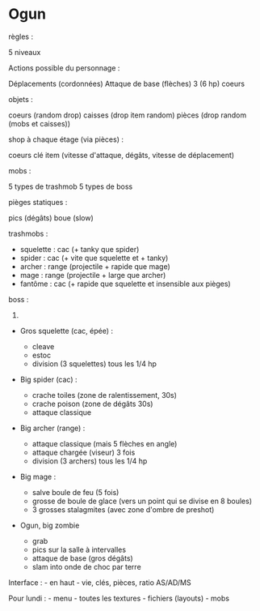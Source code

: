 # Ogun

règles :

5 niveaux

Actions possible du personnage :

Déplacements (cordonnées)
Attaque de base (flèches)
3 (6 hp) coeurs

objets :

coeurs (random drop)
caisses (drop item random)
pièces (drop random (mobs et caisses))

shop à chaque étage (via pièces) :

coeurs
clé
item (vitesse d'attaque, dégâts, vitesse de déplacement)

mobs :

5 types de trashmob
5 types de boss

pièges statiques :

pics (dégâts)
boue (slow)


trashmobs :

- squelette : cac (+ tanky que spider)
- spider : cac (+ vite que squelette et + tanky)
- archer : range (projectile + rapide que mage)
- mage : range (projectile + large que archer)
- fantôme : cac (+ rapide que squelette et insensible aux pièges)

boss :

1)
- Gros squelette (cac, épée) :
    - cleave
    - estoc
    - division (3 squelettes) tous les 1/4 hp

- Big spider (cac) :
    - crache toiles (zone de ralentissement, 30s)
    - crache poison (zone de dégâts 30s)
    - attaque classique

- Big archer (range) :
    - attaque classique (mais 5 flèches en angle)
    - attaque chargée (viseur) 3 fois
    - division (3 archers) tous les 1/4 hp

- Big mage :
    - salve boule de feu (5 fois)
    - grosse de boule de glace (vers un point qui se divise en 8 boules)
    - 3 grosses stalagmites (avec zone d'ombre de preshot)

- Ogun, big zombie
    - grab
    - pics sur la salle à intervalles
    - attaque de base (gros dégâts)
    - slam into onde de choc par terre


Interface :
    - en haut
    - vie, clés, pièces, ratio AS/AD/MS



Pour lundi :
    - menu
    - toutes les textures
    - fichiers (layouts)
    - mobs








